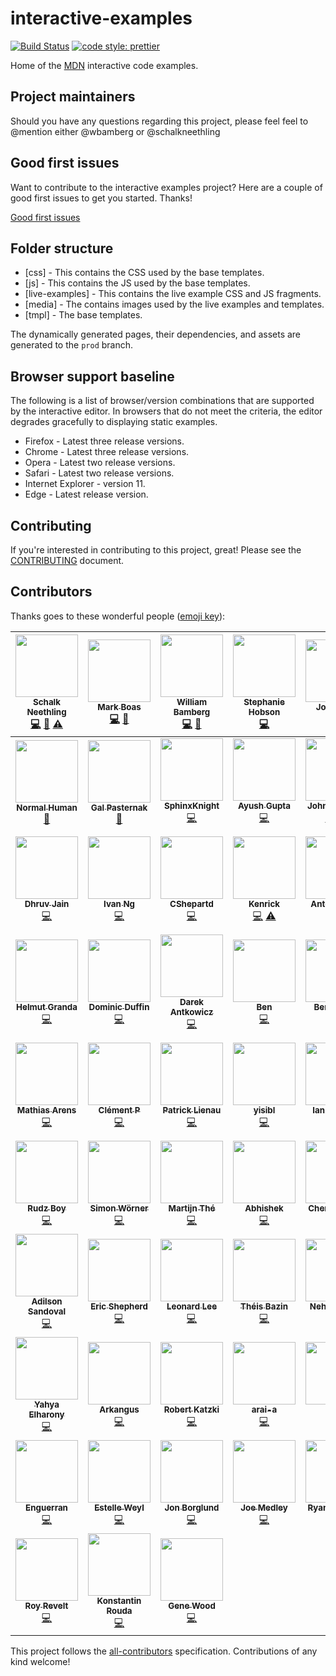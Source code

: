 # interactive-examples

[![Build Status](https://travis-ci.org/mdn/interactive-examples.svg?branch=master)](https://travis-ci.org/mdn/interactive-examples)
[![code style: prettier](https://img.shields.io/badge/code_style-prettier-ff69b4.svg?style=flat-square)](https://github.com/prettier/prettier)

Home of the [MDN](https://developer.mozilla.org/) interactive code examples.

## Project maintainers

Should you have any questions regarding this project, please feel feel to @mention either @wbamberg or @schalkneethling

## Good first issues

Want to contribute to the interactive examples project? Here are a couple of good first issues to get you started. Thanks!

[Good first issues](https://github.com/mdn/interactive-examples/issues?q=is%3Aissue+is%3Aopen+sort%3Aupdated-desc+label%3A%22example+needed%22+no%3Aassignee)

## Folder structure

*   [css] - This contains the CSS used by the base templates.
*   [js] - This contains the JS used by the base templates.
*   [live-examples] - This contains the live example CSS and JS fragments.
*   [media] - The contains images used by the live examples and templates.
*   [tmpl] - The base templates.

The dynamically generated pages, their dependencies, and assets are generated to the `prod` branch.

## Browser support baseline

The following is a list of browser/version combinations that are supported by the interactive editor. In browsers that do not meet the criteria, the editor degrades gracefully to displaying static examples.

*   Firefox - Latest three release versions.
*   Chrome - Latest three release versions.
*   Opera - Latest two release versions.
*   Safari - Latest two release versions.
*   Internet Explorer - version 11.
*   Edge - Latest release version.

## Contributing

If you're interested in contributing to this project, great! Please see the [CONTRIBUTING](CONTRIBUTING.md) document.

## Contributors

Thanks goes to these wonderful people ([emoji key](https://github.com/kentcdodds/all-contributors#emoji-key)):

<!-- ALL-CONTRIBUTORS-LIST:START - Do not remove or modify this section -->
<!-- prettier-ignore -->
| [<img src="https://avatars3.githubusercontent.com/u/10350960?s=460&v=4" width="100px;"/><br /><sub><b>Schalk Neethling</b></sub>](https://github.com/schalkneethling)<br />[💻](https://github.com/mdn/interactive-examples/commits?author=schalkneethling "Code") [📖](https://github.com/mdn/interactive-examples/commits?author=schalkneethling "Documentation") [⚠️](https://github.com/mdn/interactive-examples/commits?author=schalkneethling "Tests") | [<img src="https://avatars3.githubusercontent.com/u/208756?s=460&v=4" width="100px;"/><br /><sub><b>Mark Boas</b></sub>](https://github.com/maboa)<br />[💻](https://github.com/mdn/interactive-examples/commits?author=maboa "Code") [📖](https://github.com/mdn/interactive-examples/commits?author=maboa "Documentation") | [<img src="https://avatars3.githubusercontent.com/u/432915?s=460&v=4" width="100px;"/><br /><sub><b>William Bamberg</b></sub>](https://github.com/wbamberg)<br />[💻](https://github.com/mdn/interactive-examples/commits?author=wbamberg "Code") [📖](https://github.com/mdn/interactive-examples/commits?author=wbamberg "Documentation") | [<img src="https://avatars3.githubusercontent.com/u/854701?s=460&v=4" width="100px;"/><br /><sub><b>Stephanie Hobson</b></sub>](https://github.com/stephaniehobson)<br />[💻](https://github.com/mdn/interactive-examples/commits?author=stephaniehobson "Code") | [<img src="https://avatars3.githubusercontent.com/u/161718?s=460&v=4" width="100px;"/><br /><sub><b>Josh Mize</b></sub>](https://github.com/jgmize)<br />[💻](https://github.com/mdn/interactive-examples/commits?author=jgmize "Code") | [<img src="https://avatars3.githubusercontent.com/u/47647?s=460&v=4" width="100px;"/><br /><sub><b>Chris Mills</b></sub>](https://github.com/chrisdavidmills)<br />[📖](https://github.com/mdn/interactive-examples/commits?author=chrisdavidmills "Documentation") [💻](https://github.com/mdn/interactive-examples/commits?author=chrisdavidmills "Code") | [<img src="https://avatars3.githubusercontent.com/u/58244?s=460&v=4" width="100px;"/><br /><sub><b>Dave Parfitt</b></sub>](https://github.com/metadave)<br />[💻](https://github.com/mdn/interactive-examples/commits?author=metadave "Code") |
| :---: | :---: | :---: | :---: | :---: | :---: | :---: |
| [<img src="https://avatars3.githubusercontent.com/u/13082030?s=460&v=4" width="100px;"/><br /><sub><b>Normal Human</b></sub>](https://github.com/normalhuman)<br />[📖](https://github.com/mdn/interactive-examples/commits?author=normalhuman "Documentation") | [<img src="https://avatars3.githubusercontent.com/u/1783036?s=460&v=4" width="100px;"/><br /><sub><b>Gal Pasternak</b></sub>](https://github.com/galman33)<br />[📖](https://github.com/mdn/interactive-examples/commits?author=galman33 "Documentation") | [<img src="https://avatars3.githubusercontent.com/u/2413436?s=460&v=4" width="100px;"/><br /><sub><b>SphinxKnight</b></sub>](https://github.com/SphinxKnight)<br />[💻](https://github.com/mdn/interactive-examples/commits?author=SphinxKnight "Code") | [<img src="https://avatars3.githubusercontent.com/u/33892472?s=460&v=4" width="100px;"/><br /><sub><b>Ayush Gupta</b></sub>](https://github.com/7ayushgupta)<br />[💻](https://github.com/mdn/interactive-examples/commits?author=7ayushgupta "Code") | [<img src="https://avatars2.githubusercontent.com/u/286017?s=460&v=4" width="100px;"/><br /><sub><b>John Whitlock</b></sub>](https://github.com/jwhitlock)<br />[💻](https://github.com/mdn/interactive-examples/commits?author=jwhitlock "Code") [🚇](#infra-jwhitlock "Infrastructure (Hosting, Build-Tools, etc)") | [<img src="https://avatars2.githubusercontent.com/u/7999073?s=460&v=4" width="100px;"/><br /><sub><b>mfluehr</b></sub>](https://github.com/mfluehr)<br />[💻](https://github.com/mdn/interactive-examples/commits?author=mfluehr "Code") [📖](https://github.com/mdn/interactive-examples/commits?author=mfluehr "Documentation") | [<img src="https://avatars2.githubusercontent.com/u/39191?s=460&v=4" width="100px;"/><br /><sub><b>Paul Irish</b></sub>](https://github.com/paulirish)<br />[💻](https://github.com/mdn/interactive-examples/commits?author=paulirish "Code") |
| [<img src="https://avatars2.githubusercontent.com/u/18121502?s=460&v=4" width="100px;"/><br /><sub><b>Dhruv Jain</b></sub>](https://github.com/maddhruv)<br />[💻](https://github.com/mdn/interactive-examples/commits?author=maddhruv "Code") | [<img src="https://avatars2.githubusercontent.com/u/7613160?s=460&v=4" width="100px;"/><br /><sub><b>Ivan Ng</b></sub>](https://github.com/qwIvan)<br />[💻](https://github.com/mdn/interactive-examples/commits?author=qwIvan "Code") | [<img src="https://avatars2.githubusercontent.com/u/24432753?s=460&v=4" width="100px;"/><br /><sub><b>CShepartd</b></sub>](https://github.com/CShepartd)<br />[💻](https://github.com/mdn/interactive-examples/commits?author=CShepartd "Code") | [<img src="https://avatars3.githubusercontent.com/u/3090380?s=460&v=4" width="100px;"/><br /><sub><b>Kenrick</b></sub>](https://github.com/kenrick95)<br />[💻](https://github.com/mdn/interactive-examples/commits?author=kenrick95 "Code") [⚠️](https://github.com/mdn/interactive-examples/commits?author=kenrick95 "Tests") | [<img src="https://avatars3.githubusercontent.com/u/468752?s=460&v=4" width="100px;"/><br /><sub><b>Anton Boyko</b></sub>](https://github.com/diablero13)<br />[💻](https://github.com/mdn/interactive-examples/commits?author=diablero13 "Code") | [<img src="https://avatars3.githubusercontent.com/u/5341898?s=460&v=4" width="100px;"/><br /><sub><b>Daniel Hickman</b></sub>](https://github.com/danielhickman)<br />[💻](https://github.com/mdn/interactive-examples/commits?author=danielhickman "Code") | [<img src="https://avatars3.githubusercontent.com/u/2764898?s=460&v=4" width="100px;"/><br /><sub><b>Rachel Andrew</b></sub>](https://github.com/rachelandrew)<br />[💻](https://github.com/mdn/interactive-examples/commits?author=rachelandrew "Code") |
| [<img src="https://avatars3.githubusercontent.com/u/82293?s=460&v=4" width="100px;"/><br /><sub><b>Helmut Granda</b></sub>](https://github.com/helmutgranda)<br />[💻](https://github.com/mdn/interactive-examples/commits?author=helmutgranda "Code") | [<img src="https://avatars3.githubusercontent.com/u/26224873?s=460&v=4" width="100px;"/><br /><sub><b>Dominic Duffin</b></sub>](https://github.com/dominicduffin1)<br />[💻](https://github.com/mdn/interactive-examples/commits?author=dominicduffin1 "Code") | [<img src="https://avatars3.githubusercontent.com/u/9683586?s=460&v=4" width="100px;"/><br /><sub><b>Darek Antkowicz</b></sub>](https://github.com/d7ark)<br />[💻](https://github.com/mdn/interactive-examples/commits?author=d7ark "Code") | [<img src="https://avatars3.githubusercontent.com/u/5430077?s=460&v=4" width="100px;"/><br /><sub><b>Ben</b></sub>](https://github.com/bromy)<br />[💻](https://github.com/mdn/interactive-examples/commits?author=bromy "Code") | [<img src="https://avatars3.githubusercontent.com/u/7213889?s=460&v=4" width="100px;"/><br /><sub><b>Ben Stokes</b></sub>](https://github.com/benji1304)<br />[💻](https://github.com/mdn/interactive-examples/commits?author=benji1304 "Code") | [<img src="https://avatars3.githubusercontent.com/u/3917726?s=460&v=4" width="100px;"/><br /><sub><b>Veekas Shrivastava</b></sub>](https://github.com/veekas)<br />[💻](https://github.com/mdn/interactive-examples/commits?author=veekas "Code") | [<img src="https://avatars3.githubusercontent.com/u/23248886?s=460&v=4" width="100px;"/><br /><sub><b>Brian Macdonald</b></sub>](https://github.com/brianlmacdonald)<br />[💻](https://github.com/mdn/interactive-examples/commits?author=brianlmacdonald "Code") |
| [<img src="https://avatars3.githubusercontent.com/u/12428444?s=460&v=4" width="100px;"/><br /><sub><b>Mathias Arens</b></sub>](https://github.com/tatellos)<br />[💻](https://github.com/mdn/interactive-examples/commits?author=tatellos "Code") | [<img src="https://avatars3.githubusercontent.com/u/347244?s=460&v=4" width="100px;"/><br /><sub><b>Clément P</b></sub>](https://github.com/yukulele)<br />[💻](https://github.com/mdn/interactive-examples/commits?author=yukulele "Code") | [<img src="https://avatars3.githubusercontent.com/u/2515134?s=460&v=4" width="100px;"/><br /><sub><b>Patrick Lienau</b></sub>](https://github.com/rozzzly)<br />[💻](https://github.com/mdn/interactive-examples/commits?author=rozzzly "Code") | [<img src="https://avatars3.githubusercontent.com/u/2784308?s=460&v=4" width="100px;"/><br /><sub><b>yisibl</b></sub>](https://github.com/yisibl)<br />[💻](https://github.com/mdn/interactive-examples/commits?author=yisibl "Code") | [<img src="https://avatars3.githubusercontent.com/u/2294248?s=460&v=4" width="100px;"/><br /><sub><b>Ian Sanders</b></sub>](https://github.com/iansan5653)<br />[💻](https://github.com/mdn/interactive-examples/commits?author=iansan5653 "Code") | [<img src="https://avatars3.githubusercontent.com/u/18094289?s=460&v=4" width="100px;"/><br /><sub><b>Nikolay Puzyrev</b></sub>](https://github.com/npuzyrev)<br />[💻](https://github.com/mdn/interactive-examples/commits?author=npuzyrev "Code") | [<img src="https://avatars3.githubusercontent.com/u/1028647?s=460&v=4" width="100px;"/><br /><sub><b>Marek Pepke</b></sub>](https://github.com/pepkin88)<br />[💻](https://github.com/mdn/interactive-examples/commits?author=pepkin88 "Code") |
| [<img src="https://avatars3.githubusercontent.com/u/8886118?s=460&v=4" width="100px;"/><br /><sub><b>Rudz Boy</b></sub>](https://github.com/rudzboy)<br />[💻](https://github.com/mdn/interactive-examples/commits?author=rudzboy "Code") | [<img src="https://avatars3.githubusercontent.com/u/1280142?s=460&v=4" width="100px;"/><br /><sub><b>Simon Wörner</b></sub>](https://github.com/SWW13)<br />[💻](https://github.com/mdn/interactive-examples/commits?author=SWW13 "Code") | [<img src="https://avatars3.githubusercontent.com/u/193881?s=460&v=4" width="100px;"/><br /><sub><b>Martijn Thé</b></sub>](https://github.com/martijnthe)<br />[💻](https://github.com/mdn/interactive-examples/commits?author=martijnthe "Code") | [<img src="https://avatars3.githubusercontent.com/u/20806640?s=460&v=4" width="100px;"/><br /><sub><b>Abhishek</b></sub>](https://github.com/Abhicoding)<br />[💻](https://github.com/mdn/interactive-examples/commits?author=Abhicoding "Code") | [<img src="https://avatars3.githubusercontent.com/u/1461498?s=460&v=4" width="100px;"/><br /><sub><b>Chen Hui Jing</b></sub>](https://github.com/huijing)<br />[💻](https://github.com/mdn/interactive-examples/commits?author=huijing "Code") | [<img src="https://avatars3.githubusercontent.com/u/4010828?s=460&v=4" width="100px;"/><br /><sub><b>Mats Palmgren</b></sub>](https://github.com/MatsPalmgren)<br />[💻](https://github.com/mdn/interactive-examples/commits?author=MatsPalmgren "Code") | [<img src="https://avatars3.githubusercontent.com/u/349114?s=460&v=4" width="100px;"/><br /><sub><b>Florian Scholz</b></sub>](https://github.com/Elchi3)<br />[💻](https://github.com/mdn/interactive-examples/commits?author=Elchi3 "Code") |
| [<img src="https://avatars3.githubusercontent.com/u/4089035?s=460&v=4" width="100px;"/><br /><sub><b>Adilson Sandoval</b></sub>](https://github.com/2alin)<br />[💻](https://github.com/mdn/interactive-examples/commits?author=2alin "Code") | [<img src="https://avatars3.githubusercontent.com/u/1641439?s=460&v=4" width="100px;"/><br /><sub><b>Eric Shepherd</b></sub>](https://github.com/a2sheppy)<br />[💻](https://github.com/mdn/interactive-examples/commits?author=a2sheppy "Code") | [<img src="https://avatars3.githubusercontent.com/u/305414?s=460&v=4" width="100px;"/><br /><sub><b>Leonard Lee</b></sub>](https://github.com/sheeeng)<br />[💻](https://github.com/mdn/interactive-examples/commits?author=sheeeng "Code") | [<img src="https://avatars3.githubusercontent.com/u/9104039?s=460&v=4" width="100px;"/><br /><sub><b>Théis Bazin</b></sub>](https://github.com/tbazin)<br />[💻](https://github.com/mdn/interactive-examples/commits?author=tbazin "Code") | [<img src="https://avatars3.githubusercontent.com/u/4323265?s=460&v=4" width="100px;"/><br /><sub><b>Neha Nupoor</b></sub>](https://github.com/nnupoor)<br />[💻](https://github.com/mdn/interactive-examples/commits?author=nnupoor "Code") | [<img src="https://avatars3.githubusercontent.com/u/334191?s=460&v=4" width="100px;"/><br /><sub><b>Stephan Max</b></sub>](https://github.com/stephanmax)<br />[💻](https://github.com/mdn/interactive-examples/commits?author=stephanmax "Code") | [<img src="https://avatars3.githubusercontent.com/u/1336590?s=460&v=4" width="100px;"/><br /><sub><b>Christian Stuff</b></sub>](https://github.com/Regaddi)<br />[💻](https://github.com/mdn/interactive-examples/commits?author=Regaddi "Code") |
| [<img src="https://avatars3.githubusercontent.com/u/16986422?s=460&v=4" width="100px;"/><br /><sub><b>Yahya Elharony</b></sub>](https://github.com/elharony)<br />[💻](https://github.com/mdn/interactive-examples/commits?author=elharony "Code") | [<img src="https://avatars3.githubusercontent.com/u/40596006?s=460&v=4" width="100px;"/><br /><sub><b>Arkangus</b></sub>](https://github.com/Arkangus)<br />[💻](https://github.com/mdn/interactive-examples/commits?author=Arkangus "Code") | [<img src="https://avatars3.githubusercontent.com/u/840022?s=460&v=4" width="100px;"/><br /><sub><b>Robert Katzki</b></sub>](https://github.com/ro-ka)<br />[💻](https://github.com/mdn/interactive-examples/commits?author=ro-ka "Code") | [<img src="https://avatars3.githubusercontent.com/u/6299746?s=460&v=4" width="100px;"/><br /><sub><b>arai-a</b></sub>](https://github.com/arai-a)<br />[💻](https://github.com/mdn/interactive-examples/commits?author=arai-a "Code") | [<img src="https://avatars3.githubusercontent.com/u/7243749?s=460&v=4" width="100px;"/><br /><sub><b>daGo</b></sub>](https://github.com/dagolinuxoid)<br />[💻](https://github.com/mdn/interactive-examples/commits?author=dagolinuxoid "Code") | [<img src="https://avatars3.githubusercontent.com/u/10671879?s=460&v=4" width="100px;"/><br /><sub><b>Max Donchenko</b></sub>](https://github.com/goodwin64)<br />[💻](https://github.com/mdn/interactive-examples/commits?author=goodwin64 "Code") | [<img src="https://avatars3.githubusercontent.com/u/8072522?s=460&v=4" width="100px;"/><br /><sub><b>Taylor Hunt</b></sub>](https://github.com/tigt)<br />[💻](https://github.com/mdn/interactive-examples/commits?author=tigt "Code") |
| [<img src="https://avatars3.githubusercontent.com/u/701648?s=460&v=4" width="100px;"/><br /><sub><b>Enguerran</b></sub>](https://github.com/enguerran)<br />[💻](https://github.com/mdn/interactive-examples/commits?author=enguerran "Code") | [<img src="https://avatars3.githubusercontent.com/u/69888?s=460&v=4" width="100px;"/><br /><sub><b>Estelle Weyl</b></sub>](https://github.com/estelle)<br />[💻](https://github.com/mdn/interactive-examples/commits?author=estelle "Code") | [<img src="https://avatars3.githubusercontent.com/u/359525?s=460&v=4" width="100px;"/><br /><sub><b>Jon Borglund</b></sub>](https://github.com/Row)<br />[💻](https://github.com/mdn/interactive-examples/commits?author=Row "Code") | [<img src="https://avatars3.githubusercontent.com/u/8204171?s=460&v=4" width="100px;"/><br /><sub><b>Joe Medley</b></sub>](https://github.com/jpmedley)<br />[💻](https://github.com/mdn/interactive-examples/commits?author=jpmedley "Code") | [<img src="https://avatars3.githubusercontent.com/u/3743693?s=460&v=4" width="100px;"/><br /><sub><b>Ryan Johnson</b></sub>](https://github.com/escattone)<br />[💻](https://github.com/mdn/interactive-examples/commits?author=escattone "Code") | [<img src="https://avatars3.githubusercontent.com/u/192346?s=460&v=4" width="100px;"/><br /><sub><b>Irene Smith</b></sub>](https://github.com/irenesmith)<br />[💻](https://github.com/mdn/interactive-examples/commits?author=irenesmith "Code") | [<img src="https://avatars3.githubusercontent.com/u/16426195?s=460&v=4" width="100px;"/><br /><sub><b>Melissa</b></sub>](https://github.com/meowwwls)<br />[💻](https://github.com/mdn/interactive-examples/commits?author=meowwwls "Code") |
| [<img src="https://avatars3.githubusercontent.com/u/8344688?s=460&v=4" width="100px;"/><br /><sub><b>Roy Revelt</b></sub>](https://github.com/revelt)<br />[💻](https://github.com/mdn/interactive-examples/commits?author=revelt "Code") | [<img src="https://avatars3.githubusercontent.com/u/7681999?s=460&v=4" width="100px;"/><br /><sub><b>Konstantin Rouda</b></sub>](https://github.com/Konrud)<br />[💻](https://github.com/mdn/interactive-examples/commits?author=Konrud "Code") | [<img src="https://avatars3.githubusercontent.com/u/1134034?s=460&v=4" width="100px;"/><br /><sub><b>Gene Wood</b></sub>](https://github.com/gene1wood)<br />[💻](https://github.com/mdn/interactive-examples/commits?author=gene1wood "Code") |
<!-- ALL-CONTRIBUTORS-LIST:END -->

This project follows the [all-contributors](https://github.com/kentcdodds/all-contributors) specification. Contributions of any kind welcome!

